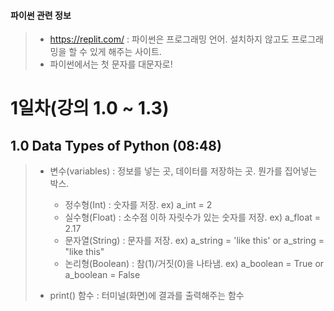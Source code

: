 #### 파이썬 관련 정보
>* https://replit.com/ : 파이썬은 프로그래밍 언어. 설치하지 않고도 프로그래밍을 할 수 있게 해주는 사이트.
>* 파이썬에서는 첫 문자를 대문자로!



# 1일차(강의 1.0 ~ 1.3)

## 1.0 Data Types of Python (08:48)
>* 변수(variables) : 정보를 넣는 곳, 데이터를 저장하는 곳. 뭔가를 집어넣는 박스.
>   * 정수형(Int) : 숫자를 저장.      ex) a_int = 2
>   * 실수형(Float) : 소수점 이하 자릿수가 있는 숫자를 저장.   ex) a_float = 2.17
>   * 문자열(String) : 문자를 저장.   ex) a_string = 'like this' or a_string = "like this"
>   * 논리형(Boolean) : 참(1)/거짓(0)을 나타냄.    ex) a_boolean = True or a_boolean = False
>
>* print() 함수 : 터미널(화면)에 결과를 출력해주는 함수
